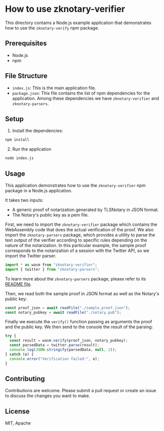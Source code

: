 # How to use zknotary-verifier

This directory contains a Node.js example application that demonstrates how to use the `zknotary-verify` npm package.

## Prerequisites

- Node.js
- npm

## File Structure

- `index.js`: This is the main application file.
- `package.json`: This file contains the list of npm dependencies for the application. Among these dependencies we have `zknotary-verifier` and `zknotary-parsers`.

## Setup

1. Install the dependencies:

```sh
npm install
```

2. Run the application

```sh
node index.js
```

## Usage

This application demonstrates how to use the `zknotary-verifier` npm package in a Node.js application.

It takes two inputs:

- A generic proof of notarization generated by TLSNotary in JSON format.
- The Notary's public key as a pem file.

First, we need to import the `zknotary-verifier` package which contains the WebAssembly code that does the actual verification of the proof. We also import the `zknotary-parsers` package, which provides a utility to parse the text output of the verifier according to specific rules depending on the nature of the notarization. In this particular example, the sample proof corresponds to the notarization of a session with the Twitter API, so we import the Twitter parser.

```js
import * as wasm from "zknotary-verifier";
import { twitter } from "zknotary-parsers";
```

To learn more about the `zknotary-parsers` package, please refer to its [README file](../../parsers/README.md).

Then, we read both the sample proof in JSON format as well as the Notary's public key:

```js
const proof_json = await readFile("./sample_proof.json");
const notary_pubkey = await readFile("./notary.pub");
```

Finally we execute the `verify()` function passing as arguments the proof and the public key. We then send to the console the result of the parsing:

```js
try {
  const result = wasm.verify(proof_json, notary_pubkey);
  const parsedData = twitter.parse(result);
  console.log(JSON.stringify(parsedData, null, 2));
} catch (e) {
  console.error("Verification failed:", e);
}
```

## Contributing

Contributions are welcome. Please submit a pull request or create an issue to discuss the changes you want to make.

## License

MIT, Apache
